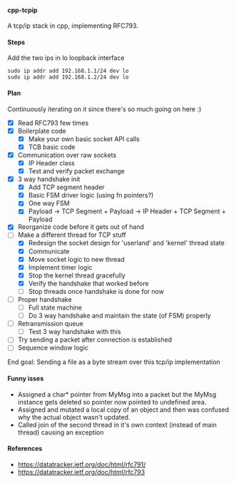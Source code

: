 #### cpp-tcpip

A tcp/ip stack in cpp, implementing RFC793.

#### Steps

Add the two ips in lo loopback interface

```
sudo ip addr add 192.168.1.1/24 dev lo
sudo ip addr add 192.168.1.2/24 dev lo
```

#### Plan

Continuously iterating on it since there's so much going on here :)

- [x] Read RFC793 few times
- [x] Boilerplate code
    - [x] Make your own basic socket API calls
    - [x] TCB basic code
- [x] Communication over raw sockets
    - [x] IP Header class
    - [x] Test and verify packet exchange
- [x] 3 way handshake init
    - [x] Add TCP segment header
    - [x] Basic FSM driver logic (using fn pointers?)
    - [x] One way FSM
    - [x] Payload -> TCP Segment + Payload -> IP Header + TCP Segment + Payload
- [x] Reorganize code before it gets out of hand
- [ ] Make a different thread for TCP stuff
    - [x] Redesign the socket design for 'userland' and 'kernel' thread state
    - [x] Communicate
    - [x] Move socket logic to new thread
    - [x] Implement timer logic
    - [x] Stop the kernel thread gracefully
    - [x] Verify the handshake that worked before
    - [ ] Stop threads once handshake is done for now
- [ ] Proper handshake
    - [ ] Full state machine
    - [ ] Do 3 way handshake and maintain the state (of FSM) properly
- [ ] Retransmission queue
    - [ ] Test 3 way handshake with this
- [ ] Try sending a packet after connection is established
- [ ] Sequence window logic

End goal: Sending a file as a byte stream over this tcp/ip implementation

#### Funny isses

 - Assigned a char* pointer from MyMsg into a packet but the MyMsg instance gets deleted so pointer now pointed to undefined area.
 - Assigned and mutated a local copy of an object and then was confused why the actual object wasn't updated.
 - Called join of the second thread in it's own context (instead of main thread) causing an exception

#### References
 - https://datatracker.ietf.org/doc/html/rfc791/
 - https://datatracker.ietf.org/doc/html/rfc793
